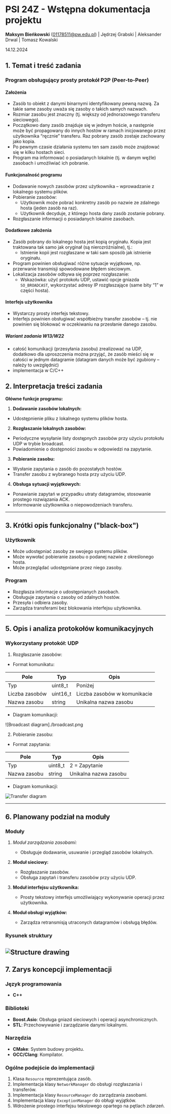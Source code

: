 # PSI 24Z - Wstępna dokumentacja projektu

**Maksym Bieńkowski** (<01178511@pw.edu.pl>) | Jędrzej Grabski | Aleksander Drwal | Tomasz Kowalski

14.12.2024

## 1. Temat i treść zadania

### Program obsługujący prosty protokół P2P (Peer-to-Peer)

#### Założenia

- Zasób to obiekt z danymi binarnymi identyfikowany pewną nazwą. Za takie same zasoby uważa się zasoby o takich samych nazwach.
- Rozmiar zasobu jest znaczny (tj. większy od jednorazowego transferu sieciowego).
- Początkowo dany zasób znajduje się w jednym hoście, a następnie może być propagowany do innych hostów w ramach inicjowanego przez użytkownika “ręcznie” transferu. Raz pobrany zasób zostaje zachowany jako kopia.
- Po pewnym czasie działania systemu ten sam zasób może znajdować się w kilku hostach sieci.
- Program ma informować o posiadanych lokalnie (tj. w danym węźle) zasobach i umożliwiać ich pobranie.

#### Funkcjonalność programu

- Dodawanie nowych zasobów przez użytkownika – wprowadzanie z lokalnego systemu plików.
- Pobieranie zasobów:
  - Użytkownik może pobrać konkretny zasób po nazwie ze zdalnego hosta (jeden zasób na raz).
  - Użytkownik decyduje, z którego hosta dany zasób zostanie pobrany.
- Rozgłaszanie informacji o posiadanych lokalnie zasobach.

#### Dodatkowe założenia

- Zasób pobrany do lokalnego hosta jest kopią oryginału. Kopia jest traktowana tak samo jak oryginał (są nierozróżnialne), tj.:
  - Istnienie kopii jest rozgłaszane w taki sam sposób jak istnienie oryginału.
- Program powinien obsługiwać różne sytuacje wyjątkowe, np. przerwanie transmisji spowodowane błędem sieciowym.
- Lokalizacja zasobów odbywa się poprzez rozgłaszanie:
  - Wskazówka: użyć protokołu UDP, ustawić opcje gniazda `SO_BROADCAST`, wykorzystać adresy IP rozgłaszające (same bity “1” w części hosta).

#### Interfejs użytkownika

- Wystarczy prosty interfejs tekstowy.
- Interfejs powinien obsługiwać współbieżny transfer zasobów – tj. nie powinien się blokować w oczekiwaniu na przesłanie danego zasobu.

##### Wariant zadania W13/W22

- całość komunikacji (przesyłania zasobu) zrealizować na UDP, dodatkowo dla uproszczenia można przyjąć,
że zasób mieści się w całości w jednym datagramie (datagram danych może być zgubiony – należy to uwzględnić)
- implementacja w C/C++

## 2. Interpretacja treści zadania

**Główne funkcje programu:**

1. **Dodawanie zasobów lokalnych:**

- Udostępnienie pliku z lokalnego systemu plików hosta.
   <!-- - Rejestracja nazwy zasobu w katalogu lokalnym. TODO: what did bro mean by this? -->

2. **Rozgłaszanie lokalnych zasobów:**

- Periodyczne wysyłanie listy dostępnych zasobów przy użyciu protokołu UDP w trybie broadcast.
- Powiadomienie o dostępności zasobu w odpowiedzi na zapytanie.

3. **Pobieranie zasobu:**

- Wysłanie zapytania o zasób do pozostałych hostów.
- Transfer zasobu z wybranego hosta przy użyciu UDP.

4. **Obsługa sytuacji wyjątkowych:**

- Ponawianie zapytań w przypadku utraty datagramów, stosowanie prostego rozwiązania ACK.
- Informowanie użytkownika o niepowodzeniach transferu.

---

## 3. Krótki opis funkcjonalny ("black-box")

### Użytkownik

- Może udostępniać zasoby ze swojego systemu plików.
- Może wywołać pobieranie zasobu o podanej nazwie z określonego hosta.
- Może przeglądać udostępniane przez niego zasoby.

### Program

- Rozgłasza informacje o udostępnianych zasobach.
- Obsługuje zapytania o zasoby od zdalnych hostów.
- Przesyła i odbiera zasoby.
- Zarządza transferami bez blokowania interfejsu użytkownika.

---

## 5. Opis i analiza protokołów komunikacyjnych

### Wykorzystany protokół: UDP

1. Rozgłaszanie zasobów:

- Format komunikatu:

| Pole           | Typ      | Opis                         |
| -------------- | -------- | ---------------------------- |
| Typ            | uint8_t  | Poniżej                      |
| Liczba zasobów | uint16_t | Liczba zasobów w komunikacie |
| Nazwa zasobu   | string   | Unikalna nazwa zasobu        |

- Diagram komunikacji:

![Broadcast diagram]./broadcast.png

2. Pobieranie zasobu:

- Format zapytania:

| Pole         | Typ     | Opis                  |
| ------------ | ------- | --------------------- |
| Typ          | uint8_t | 2 = Zapytanie         |
| Nazwa zasobu | string  | Unikalna nazwa zasobu |

- Diagram komunikacji:

![Transfer diagram](./transfer.png)

---

## 6. Planowany podział na moduły

### Moduły

1. *Moduł zarządzania zasobami:*

   - Obsługuje dodawanie, usuwanie i przegląd zasobów lokalnych.

2. **Moduł sieciowy:**

   - Rozgłaszanie zasobów.
   - Obsługa zapytań i transferu zasobów przy użyciu UDP.

3. **Moduł interfejsu użytkownika:**

   - Prosty tekstowy interfejs umożliwiający wykonywanie operacji przez użytkownika.

4. **Moduł obsługi wyjątków:**

   - Zarządza retransmisją utraconych datagramów i obsługą błędów.

### Rysunek struktury

## ![Structure drawing](./structure.png)

## 7. Zarys koncepcji implementacji

### Język programowania

- **C++**

### Biblioteki

- **Boost.Asio**: Obsługa gniazd sieciowych i operacji asynchronicznych.
- **STL**: Przechowywanie i zarządzanie danymi lokalnymi.

### Narzędzia

- **CMake**: System budowy projektu.
- **GCC/Clang**: Kompilator.

### Ogólne podejście do implementacji

1. Klasa `Resource` reprezentująca zasób.
2. Implementacja klasy `NetworkManager` do obsługi rozgłaszania i transferów.
3. Implementacja klasy `ResourceManager` do zarządzania zasobami.
4. Implementacja klasy `ExceptionManager` do obługi wyjątków.
5. Wdrożenie prostego interfejsu tekstowego opartego na pętlach zdarzeń.
